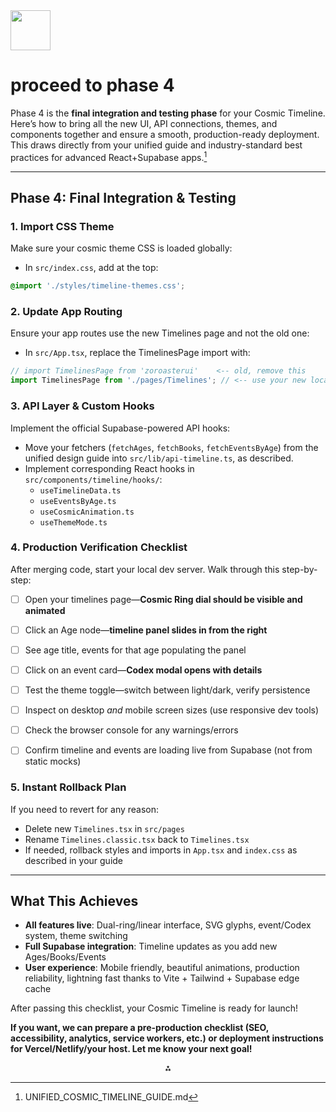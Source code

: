 <img src="https://r2cdn.perplexity.ai/pplx-full-logo-primary-dark%402x.png" style="height:64px;margin-right:32px"/>

# proceed to phase 4

Phase 4 is the **final integration and testing phase** for your Cosmic Timeline. Here’s how to bring all the new UI, API connections, themes, and components together and ensure a smooth, production-ready deployment. This draws directly from your unified guide and industry-standard best practices for advanced React+Supabase apps.[^1]

***

## Phase 4: Final Integration \& Testing

### 1. **Import CSS Theme**

Make sure your cosmic theme CSS is loaded globally:

- In `src/index.css`, add at the top:

```css
@import './styles/timeline-themes.css';
```


### 2. **Update App Routing**

Ensure your app routes use the new Timelines page and not the old one:

- In `src/App.tsx`, replace the TimelinesPage import with:

```typescript
// import TimelinesPage from 'zoroasterui'    <-- old, remove this
import TimelinesPage from './pages/Timelines'; // <-- use your new local component
```


### 3. **API Layer \& Custom Hooks**

Implement the official Supabase-powered API hooks:

- Move your fetchers (`fetchAges`, `fetchBooks`, `fetchEventsByAge`) from the unified design guide into `src/lib/api-timeline.ts`, as described.
- Implement corresponding React hooks in `src/components/timeline/hooks/`:
    - `useTimelineData.ts`
    - `useEventsByAge.ts`
    - `useCosmicAnimation.ts`
    - `useThemeMode.ts`


### 4. **Production Verification Checklist**

After merging code, start your local dev server. Walk through this step-by-step:

- [ ] Open your timelines page—**Cosmic Ring dial should be visible and animated**
- [ ] Click an Age node—**timeline panel slides in from the right**
- [ ] See age title, events for that age populating the panel
- [ ] Click on an event card—**Codex modal opens with details**
- [ ] Test the theme toggle—switch between light/dark, verify persistence
- [ ] Inspect on desktop *and* mobile screen sizes (use responsive dev tools)
- [ ] Check the browser console for any warnings/errors
- [ ] Confirm timeline and events are loading live from Supabase (not from static mocks)


### 5. **Instant Rollback Plan**

If you need to revert for any reason:

- Delete new `Timelines.tsx` in `src/pages`
- Rename `Timelines.classic.tsx` back to `Timelines.tsx`
- If needed, rollback styles and imports in `App.tsx` and `index.css` as described in your guide

***

## What This Achieves

- **All features live**: Dual-ring/linear interface, SVG glyphs, event/Codex system, theme switching
- **Full Supabase integration**: Timeline updates as you add new Ages/Books/Events
- **User experience**: Mobile friendly, beautiful animations, production reliability, lightning fast thanks to Vite + Tailwind + Supabase edge cache

After passing this checklist, your Cosmic Timeline is ready for launch!

**If you want, we can prepare a pre-production checklist (SEO, accessibility, analytics, service workers, etc.) or deployment instructions for Vercel/Netlify/your host. Let me know your next goal!**

<div align="center">⁂</div>

[^1]: UNIFIED_COSMIC_TIMELINE_GUIDE.md

